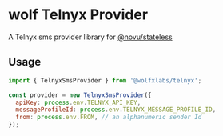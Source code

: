 # wolf Telnyx Provider

A Telnyx sms provider library for [@novu/stateless](https://github.com/tecklens/tk-wolf/)

## Usage

```javascript
import { TelnyxSmsProvider } from '@wolfxlabs/telnyx';

const provider = new TelnyxSmsProvider({
  apiKey: process.env.TELNYX_API_KEY,
  messageProfileId: process.env.TELNYX_MESSAGE_PROFILE_ID,
  from: process.env.FROM, // an alphanumeric sender Id 
});
```

